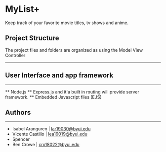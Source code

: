 
# MyList+

Keep track of your favorite movie titles, tv shows and anime.

## Project Structure

The project files and folders are organized as using the Model View Controller

---

## User Interface and app framework
---
** Node.js
** Express.js and it'a built in routing will provide server framework.
** Embedded Javascript files (EJS)


## Authors

---
* Isabel Aranguren | lar19030@byui.edu
* Vicente Castillo | lea19019@byui.edu
* Spencer
* Ben Crowe | cro18022@byui.edu
